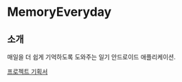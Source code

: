 # MemoryEveryday

## 소개
매일을 더 쉽게 기억하도록 도와주는 일기 안드로이드 애플리케이션.

[프로젝트 기획서](https://github.com/infreljs/MemoryEveryday/blob/master/Document/Project_Plan.md)